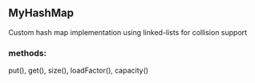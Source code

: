 
## MyHashMap

Custom hash map implementation using linked-lists for collision support

### methods:
put(), get(), size(), loadFactor(), capacity()